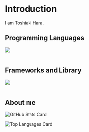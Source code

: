 # Introduction

I am Toshiaki Hara.

## Programming Languages

<img src="https://skillicons.dev/icons?i=html,css,js,php," /> <br /><br />

## Frameworks and Library

<img src="https://skillicons.dev/icons?i=jquery,laravel,wordpress" /> <br /><br />

## About me
![GitHub Stats Card](https://github-readme-stats.vercel.app/api?username=zizi4n5)

![Top Languages Card](https://github-readme-stats.vercel.app/api/top-langs/?username=toshitechservice)
